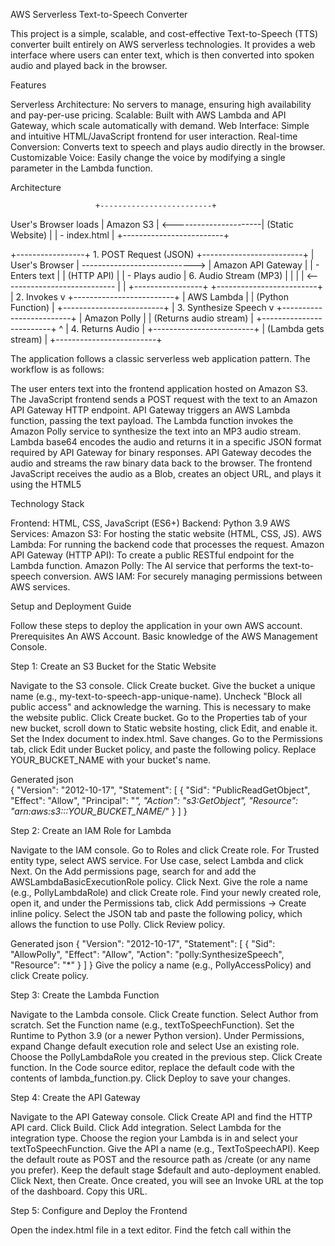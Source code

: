 AWS Serverless Text-to-Speech Converter

This project is a simple, scalable, and cost-effective Text-to-Speech (TTS) converter built entirely on AWS serverless technologies. It provides a web interface where users can enter text, which is then converted into spoken audio and played back in the browser.

Features

Serverless Architecture: No servers to manage, ensuring high availability and pay-per-use pricing.
Scalable: Built with AWS Lambda and API Gateway, which scale automatically with demand.
Web Interface: Simple and intuitive HTML/JavaScript frontend for user interaction.
Real-time Conversion: Converts text to speech and plays audio directly in the browser.
Customizable Voice: Easily change the voice by modifying a single parameter in the Lambda function.

Architecture

                       +-------------------------+
 User's Browser loads  |       Amazon S3         |
<----------------------| (Static Website)        |
                       | - index.html            |
                       +-------------------------+

+-----------------+    1. POST Request (JSON)     +-------------------------+
| User's Browser  | ----------------------------> |   Amazon API Gateway    |
| - Enters text   |                               |      (HTTP API)         |
| - Plays audio   |    6. Audio Stream (MP3)      |                         |
|                 | <---------------------------- |                         |
+-----------------+                               +-------------------------+
                                                            | 2. Invokes
                                                            v
                                                  +-------------------------+
                                                  |       AWS Lambda        |
                                                  |    (Python Function)    |
                                                  +-------------------------+
                                                            | 3. Synthesize Speech
                                                            v
                                                  +-------------------------+
                                                  |      Amazon Polly       |
                                                  |  (Returns audio stream) |
                                                  +-------------------------+
                                                            ^
                                                            | 4. Returns Audio
                                                            |
                                                  +-------------------------+
                                                  | (Lambda gets stream)    |
                                                  +-------------------------+
                                                  
The application follows a classic serverless web application pattern. The workflow is as follows:

The user enters text into the frontend application hosted on Amazon S3.
The JavaScript frontend sends a POST request with the text to an Amazon API Gateway HTTP endpoint.
API Gateway triggers an AWS Lambda function, passing the text payload.
The Lambda function invokes the Amazon Polly service to synthesize the text into an MP3 audio stream.
Lambda base64 encodes the audio and returns it in a specific JSON format required by API Gateway for binary responses.
API Gateway decodes the audio and streams the raw binary data back to the browser.
The frontend JavaScript receives the audio as a Blob, creates an object URL, and plays it using the HTML5 <audio> element.

Technology Stack

Frontend: HTML, CSS, JavaScript (ES6+)
Backend: Python 3.9
AWS Services:
  Amazon S3: For hosting the static website (HTML, CSS, JS).
  AWS Lambda: For running the backend code that processes the request.
  Amazon API Gateway (HTTP API): To create a public RESTful endpoint for the Lambda function.
  Amazon Polly: The AI service that performs the text-to-speech conversion.
  AWS IAM: For securely managing permissions between AWS services.

Setup and Deployment Guide

Follow these steps to deploy the application in your own AWS account.
Prerequisites
    An AWS Account.
    Basic knowledge of the AWS Management Console.

Step 1: Create an S3 Bucket for the Static Website

  Navigate to the S3 console.
  Click Create bucket.
  Give the bucket a unique name (e.g., my-text-to-speech-app-unique-name).
  Uncheck "Block all public access" and acknowledge the warning. This is necessary to make the website public.
  Click Create bucket.
  Go to the Properties tab of your new bucket, scroll down to Static website hosting, click Edit, and enable it.
  Set the Index document to index.html.
  Save changes.
  Go to the Permissions tab, click Edit under Bucket policy, and paste the following policy. Replace YOUR_BUCKET_NAME with your bucket's name.
  
  Generated json    
  {
      "Version": "2012-10-17",
      "Statement": [
          {
              "Sid": "PublicReadGetObject",
              "Effect": "Allow",
              "Principal": "*",
              "Action": "s3:GetObject",
              "Resource": "arn:aws:s3:::YOUR_BUCKET_NAME/*"
          }
      ]
  }

Step 2: Create an IAM Role for Lambda

  Navigate to the IAM console.
  Go to Roles and click Create role.
  For Trusted entity type, select AWS service.
  For Use case, select Lambda and click Next.
  On the Add permissions page, search for and add the AWSLambdaBasicExecutionRole policy.
  Click Next.
  Give the role a name (e.g., PollyLambdaRole) and click Create role.
  Find your newly created role, open it, and under the Permissions tab, click Add permissions -> Create inline policy.
  Select the JSON tab and paste the following policy, which allows the function to use Polly. Click Review policy.

  Generated json
  {
      "Version": "2012-10-17",
      "Statement": [
          {
              "Sid": "AllowPolly",
              "Effect": "Allow",
              "Action": "polly:SynthesizeSpeech",
              "Resource": "*"
          }
      ]
  }
  Give the policy a name (e.g., PollyAccessPolicy) and click Create policy.

Step 3: Create the Lambda Function

  Navigate to the Lambda console.
  Click Create function.
  Select Author from scratch.
  Set the Function name (e.g., textToSpeechFunction).
  Set the Runtime to Python 3.9 (or a newer Python version).
  Under Permissions, expand Change default execution role and select Use an existing role.
  Choose the PollyLambdaRole you created in the previous step.
  Click Create function.
  In the Code source editor, replace the default code with the contents of lambda_function.py.
  Click Deploy to save your changes.

Step 4: Create the API Gateway

  Navigate to the API Gateway console.
  Click Create API and find the HTTP API card. Click Build.
  Click Add integration.
  Select Lambda for the integration type.
  Choose the region your Lambda is in and select your textToSpeechFunction.
  Give the API a name (e.g., TextToSpeechAPI).
  Keep the default route as POST and the resource path as /create (or any name you prefer).
  Keep the default stage $default and auto-deployment enabled.
  Click Next, then Create.
  Once created, you will see an Invoke URL at the top of the dashboard. Copy this URL.

Step 5: Configure and Deploy the Frontend

  Open the index.html file in a text editor.
  Find the fetch call within the <script> tag.
  Replace the placeholder URL 'https://abcd.execute-api.ap-south-1.amazonaws.com/create' with the Invoke URL you copied from API Gateway.
  Save the index.html file.
  Navigate back to your S3 bucket in the AWS console.
  Go to the Objects tab and click Upload.
  Add the modified index.html file and complete the upload.

Step 6: Test Your Application!

Navigate to your S3 static website URL. You can find this in the S3 bucket's Properties tab, at the bottom, under Static website hosting. Enter some text and click the button to hear it converted to speech!
File Structure
Generated code
.
├── lambda_function.py   # Python code for the AWS Lambda function
├── index.html           # The frontend HTML, CSS, and JavaScript
└── README.md            # This file
